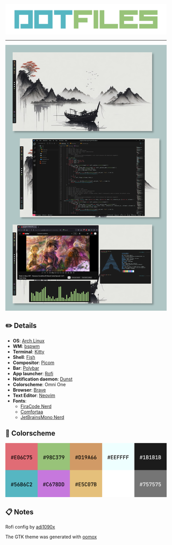 ![Logo](dotfiles-logo.png)

---

![Screenshots](screenshots.png)

## :pencil2: Details

- **OS**: [Arch Linux](https://archlinux.org/)
- **WM**: [bspwm](https://github.com/baskerville/bspwm)
- **Terminal**: [Kitty](https://sw.kovidgoyal.net/kitty/)
- **Shell**: [Fish](https://fishshell.com/)
- **Compositor**: [Picom](https://github.com/jonaburg/picom)
- **Bar**: [Polybar](https://polybar.github.io/)
- **App launcher**: [Rofi](https://github.com/davatorium/rofi)
- **Notification daemon**: [Dunst](https://github.com/dunst-project/dunst)
- **Colorscheme**: Omni One
- **Browser**: [Brave](https://brave.com/)
- **Text Editor**: [Neovim](https://neovim.io/)
- **Fonts**:
  - [FiraCode Nerd](https://www.nerdfonts.com/font-downloads)
  - [Comfortaa](https://fonts.google.com/specimen/Comfortaa)
  - [JetBrainsMono Nerd](https://www.nerdfonts.com/font-downloads)

## :art: Colorscheme

![Colorscheme](colorscheme.png)

## :clipboard: Notes

Rofi config by [adi1090x](https://github.com/adi1090x/rofi)

The GTK theme was generated with [oomox](https://github.com/themix-project/oomox)
